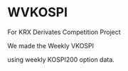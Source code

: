 # WVKOSPI

For KRX Derivates Competition Project

We made the Weekly VKOSPI

using weekly KOSPI200 option data.
